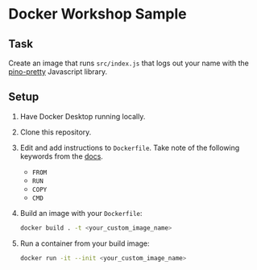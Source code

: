 # Docker Workshop Sample

## Task

Create an image that runs `src/index.js` that logs out your name with the [pino-pretty](https://github.com/pinojs/pino-pretty) Javascript library.

## Setup

1. Have Docker Desktop running locally.

2. Clone this repository.

3. Edit and add instructions to `Dockerfile`. Take note of the following keywords from the [docs](https://docs.docker.com/engine/reference/builder/).
    - `FROM`
    - `RUN`
    - `COPY`
    - `CMD`

4. Build an image with your `Dockerfile`:
  
    ```bash
    docker build . -t <your_custom_image_name>
    ```

5. Run a container from your build image:

    ```bash
    docker run -it --init <your_custom_image_name>
    ```

